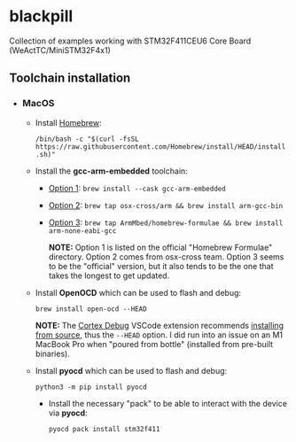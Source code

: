 # blackpill
Collection of examples working with STM32F411CEU6 Core Board (WeActTC/MiniSTM32F4x1)

## Toolchain installation

 - ### MacOS
    - Install [Homebrew](https://brew.sh/):

        `/bin/bash -c "$(curl -fsSL https://raw.githubusercontent.com/Homebrew/install/HEAD/install.sh)"`
    
    - Install the **gcc-arm-embedded** toolchain:
        
        - [Option 1](https://formulae.brew.sh/cask/gcc-arm-embedded): `brew install --cask gcc-arm-embedded`
        - [Option 2](https://github.com/osx-cross/homebrew-arm): `brew tap osx-cross/arm && brew install arm-gcc-bin`
        - [Option 3](https://github.com/ARMmbed/homebrew-formulae): `brew tap ArmMbed/homebrew-formulae && brew install arm-none-eabi-gcc`
    
            **NOTE:** Option 1 is listed on the official "Homebrew Formulae" directory. Option 2 comes from osx-cross team. Option 3 seems to be the "official" version, but it also tends to be the one that takes the longest to get updated.
    
    - Install **OpenOCD** which can be used to flash and debug:
            
        `brew install open-ocd --HEAD`

        **NOTE:** The [Cortex Debug](https://github.com/Marus/cortex-debug) VSCode extension recommends [installing from source](https://github.com/Marus/cortex-debug#installation), thus the `--HEAD` option. I did run into an issue on an M1 MacBook Pro when "poured from bottle" (installed from pre-built binaries).
    
    - Install **pyocd** which can be used to flash and debug:
            
        `python3 -m pip install pyocd`

        - Install the necessary "pack" to be able to interact with the device via **pyocd**:

            `pyocd pack install stm32f411`